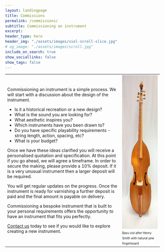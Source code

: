 ```yaml
---
layout: landingpage
title: Commissions
permalink: /commissions/
subtitle: Commissioning an instrument
excerpt: 
header_type: hero
header_img: "./assets/images/viol-scroll-slice.jpg"
# og_image: "./assets/images/scroll.jpg"
include_on_search: true
show_sociallinks: false
show_tags: false
---
```

<table><tr><td>
<p>
Commissioning an instrument is a simple process. We will start with a discussion about the design of the instrument.
</p>
<ul>
<li> Is it a historical recreation or a new design?</li>
<li> What is the sound you are looking for?</li>
<li> What aesthetic inspires you?</li>
<li> Which instruments have you been drawn to?</li>
<li> Do you have specific playability requirements - string length, action, spacing, etc?</li>
<li> What is your budget?</li>
</ul>

<p>
Once we have these ideas clarified you will receive a personalised quotation and specification. At this point if you go ahead, we will agree a timeframe.
In order to secure the making, please provide a 10% deposit. If it is a very unusual instrument then a larger deposit will be required.
</p>
<p/>
You will get regular updates on the progress. Once the instrument is ready for varnishing a further deposit is paid and the final amount is payable on delivery.

<p/>
Commissioning a bespoke instrument that is built to your personal requirements offers the opportunity to have an instrument that fits you perfectly. 
<p/>
<a href="/contact">Contact us</a> today to see if you would like to explore creating a new instrument.

</td><td>

<img src="/assets/images/smith-viol.jpg" height="500"/>
<span style="font-size:70%">Bass viol after Henry Smith with natural yew fingerboard</span>

</td></tr>
</table>
